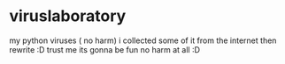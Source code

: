 # viruslaboratory

my python viruses ( no harm)
i collected some of it from the internet then rewrite :D 
trust me its gonna be fun 
no harm at all
:D

